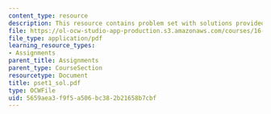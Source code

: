 ```yaml
---
content_type: resource
description: This resource contains problem set with solutions provided by the professor.
file: https://ol-ocw-studio-app-production.s3.amazonaws.com/courses/16-01-unified-engineering-i-ii-iii-iv-fall-2005-spring-2006/5659aea3f9f5a506bc382b21658b7cbf_pset1_sol.pdf
file_type: application/pdf
learning_resource_types:
- Assignments
parent_title: Assignments
parent_type: CourseSection
resourcetype: Document
title: pset1_sol.pdf
type: OCWFile
uid: 5659aea3-f9f5-a506-bc38-2b21658b7cbf
---
```

